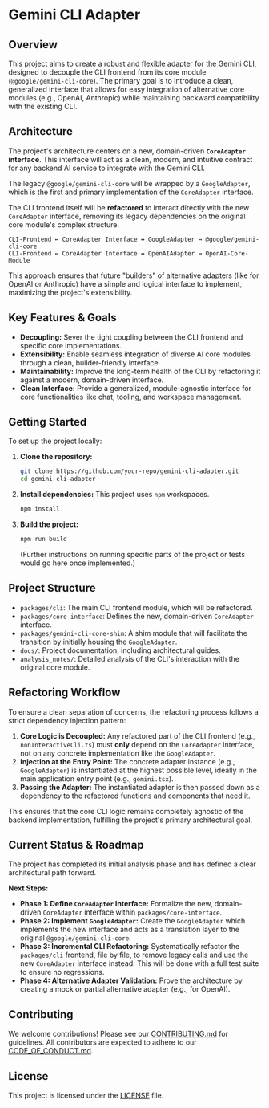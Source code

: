# Gemini CLI Adapter

## Overview

This project aims to create a robust and flexible adapter for the Gemini CLI, designed to decouple the CLI frontend from its core module (`@google/gemini-cli-core`). The primary goal is to introduce a clean, generalized interface that allows for easy integration of alternative core modules (e.g., OpenAI, Anthropic) while maintaining backward compatibility with the existing CLI.

## Architecture

The project's architecture centers on a new, domain-driven **`CoreAdapter` interface**. This interface will act as a clean, modern, and intuitive contract for any backend AI service to integrate with the Gemini CLI.

The legacy `@google/gemini-cli-core` will be wrapped by a `GoogleAdapter`, which is the first and primary implementation of the `CoreAdapter` interface.

The CLI frontend itself will be **refactored** to interact directly with the new `CoreAdapter` interface, removing its legacy dependencies on the original core module's complex structure.

```
CLI-Frontend ↔ CoreAdapter Interface ↔ GoogleAdapter ↔ @google/gemini-cli-core
CLI-Frontend ↔ CoreAdapter Interface ↔ OpenAIAdapter ↔ OpenAI-Core-Module
```

This approach ensures that future "builders" of alternative adapters (like for OpenAI or Anthropic) have a simple and logical interface to implement, maximizing the project's extensibility.

## Key Features & Goals

*   **Decoupling:** Sever the tight coupling between the CLI frontend and specific core implementations.
*   **Extensibility:** Enable seamless integration of diverse AI core modules through a clean, builder-friendly interface.
*   **Maintainability:** Improve the long-term health of the CLI by refactoring it against a modern, domain-driven interface.
*   **Clean Interface:** Provide a generalized, module-agnostic interface for core functionalities like chat, tooling, and workspace management.

## Getting Started

To set up the project locally:

1.  **Clone the repository:**
    ```bash
    git clone https://github.com/your-repo/gemini-cli-adapter.git
    cd gemini-cli-adapter
    ```
2.  **Install dependencies:**
    This project uses `npm` workspaces.
    ```bash
    npm install
    ```
3.  **Build the project:**
    ```bash
    npm run build
    ```
    (Further instructions on running specific parts of the project or tests would go here once implemented.)

## Project Structure

*   `packages/cli`: The main CLI frontend module, which will be refactored.
*   `packages/core-interface`: Defines the new, domain-driven `CoreAdapter` interface.
*   `packages/gemini-cli-core-shim`: A shim module that will facilitate the transition by initially housing the `GoogleAdapter`.
*   `docs/`: Project documentation, including architectural guides.
*   `analysis_notes/`: Detailed analysis of the CLI's interaction with the original core module.

## Refactoring Workflow

To ensure a clean separation of concerns, the refactoring process follows a strict dependency injection pattern:

1.  **Core Logic is Decoupled:** Any refactored part of the CLI frontend (e.g., `nonInteractiveCli.ts`) must **only** depend on the `CoreAdapter` interface, not on any concrete implementation like the `GoogleAdapter`.
2.  **Injection at the Entry Point:** The concrete adapter instance (e.g., `GoogleAdapter`) is instantiated at the highest possible level, ideally in the main application entry point (e.g., `gemini.tsx`).
3.  **Passing the Adapter:** The instantiated adapter is then passed down as a dependency to the refactored functions and components that need it.

This ensures that the core CLI logic remains completely agnostic of the backend implementation, fulfilling the project's primary architectural goal.

## Current Status & Roadmap

The project has completed its initial analysis phase and has defined a clear architectural path forward.

**Next Steps:**

*   **Phase 1: Define `CoreAdapter` Interface:** Formalize the new, domain-driven `CoreAdapter` interface within `packages/core-interface`.
*   **Phase 2: Implement `GoogleAdapter`:** Create the `GoogleAdapter` which implements the new interface and acts as a translation layer to the original `@google/gemini-cli-core`.
*   **Phase 3: Incremental CLI Refactoring:** Systematically refactor the `packages/cli` frontend, file by file, to remove legacy calls and use the new `CoreAdapter` interface instead. This will be done with a full test suite to ensure no regressions.
*   **Phase 4: Alternative Adapter Validation:** Prove the architecture by creating a mock or partial alternative adapter (e.g., for OpenAI).

## Contributing

We welcome contributions! Please see our [CONTRIBUTING.md](CONTRIBUTING.md) for guidelines.
All contributors are expected to adhere to our [CODE_OF_CONDUCT.md](CODE_OF_CONDUCT.md).

## License

This project is licensed under the [LICENSE](LICENSE) file.
